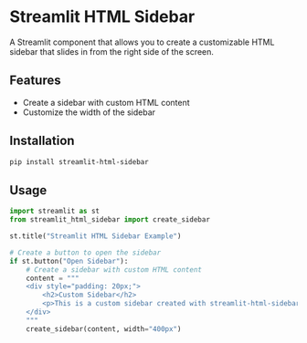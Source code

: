 # Streamlit HTML Sidebar

A Streamlit component that allows you to create a customizable HTML sidebar that slides in from the right side of the screen.

## Features

- Create a sidebar with custom HTML content
- Customize the width of the sidebar

## Installation

```bash
pip install streamlit-html-sidebar
```

## Usage

```python
import streamlit as st
from streamlit_html_sidebar import create_sidebar

st.title("Streamlit HTML Sidebar Example")

# Create a button to open the sidebar
if st.button("Open Sidebar"):
    # Create a sidebar with custom HTML content
    content = """
    <div style="padding: 20px;">
        <h2>Custom Sidebar</h2>
        <p>This is a custom sidebar created with streamlit-html-sidebar.</p>
    </div>
    """
    create_sidebar(content, width="400px")
```
